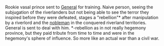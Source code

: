 Rookie vasal prince sent to [General](General) for training. Naive person, seeing the subjugation of the riverlanders but not being able to see the terror they inspired before they were defeated, stages a "rebellion"* after manipulation by a riverlord and the [nobleman](Narcissist%20Nobleman.md) in the conquered riverland territories. General is sent to deal with him.
*-rebellion as in not really hegemony province, but they paid tribute from time to time and were in the hegemony's sphere of influence. So more like an actual war than a civil war.